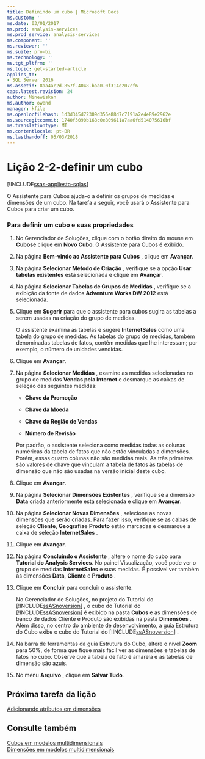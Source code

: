 ```yaml
---
title: Definindo um cubo | Microsoft Docs
ms.custom: ''
ms.date: 03/01/2017
ms.prod: analysis-services
ms.prod_service: analysis-services
ms.component: ''
ms.reviewer: ''
ms.suite: pro-bi
ms.technology: ''
ms.tgt_pltfrm: ''
ms.topic: get-started-article
applies_to:
- SQL Server 2016
ms.assetid: 8aa4ac2d-857f-4048-baa0-0f314e207cf6
caps.latest.revision: 24
author: Minewiskan
ms.author: owend
manager: kfile
ms.openlocfilehash: 1d3d345d72309d356e88d7c7191a2e4e89e2962e
ms.sourcegitcommit: 1740f3090b168c0e809611a7aa6fd514075616bf
ms.translationtype: MT
ms.contentlocale: pt-BR
ms.lasthandoff: 05/03/2018
---
```

# <a name="lesson-2-2---defining-a-cube"></a>Lição 2-2-definir um cubo
[!INCLUDE[ssas-appliesto-sqlas](../includes/ssas-appliesto-sqlas.md)]

O Assistente para Cubos ajuda-o a definir os grupos de medidas e dimensões de um cubo. Na tarefa a seguir, você usará o Assistente para Cubos para criar um cubo.  
  
### <a name="to-define-a-cube-and-its-properties"></a>Para definir um cubo e suas propriedades  
  
1.  No Gerenciador de Soluções, clique com o botão direito do mouse em **Cubos**e clique em **Novo Cubo**. O Assistente para Cubos é exibido.  
  
2.  Na página **Bem-vindo ao Assistente para Cubos** , clique em **Avançar**.  
  
3.  Na página **Selecionar Método de Criação** , verifique se a opção **Usar tabelas existentes** está selecionada e clique em **Avançar**.  
  
4.  Na página **Selecionar Tabelas de Grupos de Medidas** , verifique se a exibição da fonte de dados **Adventure Works DW 2012** está selecionada.  
  
5.  Clique em **Sugerir** para que o assistente para cubos sugira as tabelas a serem usadas na criação do grupo de medidas.  
  
    O assistente examina as tabelas e sugere **InternetSales** como uma tabela do grupo de medidas. As tabelas do grupo de medidas, também denominadas tabelas de fatos, contêm medidas que lhe interessam; por exemplo, o número de unidades vendidas.  
  
6.  Clique em **Avançar**.  
  
7.  Na página **Selecionar Medidas** , examine as medidas selecionadas no grupo de medidas **Vendas pela Internet** e desmarque as caixas de seleção das seguintes medidas:  
  
    -   **Chave da Promoção**  
  
    -   **Chave da Moeda**  
  
    -   **Chave da Região de Vendas**  
  
    -   **Número de Revisão**  
  
    Por padrão, o assistente seleciona como medidas todas as colunas numéricas da tabela de fatos que não estão vinculadas a dimensões. Porém, essas quatro colunas não são medidas reais. As três primeiras são valores de chave que vinculam a tabela de fatos às tabelas de dimensão que não são usadas na versão inicial deste cubo.  
  
8.  Clique em **Avançar**.  
  
9. Na página **Selecionar Dimensões Existentes** , verifique se a dimensão **Data** criada anteriormente está selecionada e clique em **Avançar**.  
  
10. Na página **Selecionar Novas Dimensões** , selecione as novas dimensões que serão criadas. Para fazer isso, verifique se as caixas de seleção **Cliente**, **Geografia**e **Produto** estão marcadas e desmarque a caixa de seleção **InternetSales** .  
  
11. Clique em **Avançar**.  
  
12. Na página **Concluindo o Assistente** , altere o nome do cubo para **Tutorial do Analysis Services**. No painel Visualização, você pode ver o grupo de medidas **InternetSales** e suas medidas. É possível ver também as dimensões **Data**, **Cliente** e **Produto** .  
  
13. Clique em **Concluir** para concluir o assistente.  
  
    No Gerenciador de Soluções, no projeto do Tutorial do [!INCLUDE[ssASnoversion](../includes/ssasnoversion-md.md)] , o cubo do Tutorial do [!INCLUDE[ssASnoversion](../includes/ssasnoversion-md.md)] é exibido na pasta **Cubos** e as dimensões de banco de dados Cliente e Produto são exibidas na pasta **Dimensões** . Além disso, no centro do ambiente de desenvolvimento, a guia Estrutura do Cubo exibe o cubo do Tutorial do [!INCLUDE[ssASnoversion](../includes/ssasnoversion-md.md)] .  
  
14. Na barra de ferramentas da guia Estrutura do Cubo, altere o nível **Zoom** para 50%, de forma que fique mais fácil ver as dimensões e tabelas de fatos no cubo. Observe que a tabela de fato é amarela e as tabelas de dimensão são azuis.  
  
15. No menu **Arquivo** , clique em **Salvar Tudo**.  
  
## <a name="next-task-in-lesson"></a>Próxima tarefa da lição  
[Adicionando atributos em dimensões](../analysis-services/lesson-2-3-adding-attributes-to-dimensions.md)  
  
## <a name="see-also"></a>Consulte também  
[Cubos em modelos multidimensionais](../analysis-services/multidimensional-models/cubes-in-multidimensional-models.md)  
[Dimensões em modelos multidimensionais](../analysis-services/multidimensional-models/dimensions-in-multidimensional-models.md)  
  
  
  
